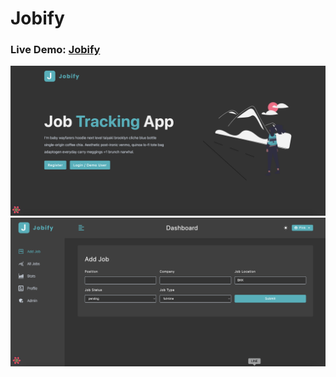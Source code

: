 # Jobify

### Live Demo: [Jobify](https://jobify-9d0s.onrender.com)

![jobify-home](./client/public/Jobify-home.png)
![jobify-job](./client/public/Jobify-job.png)
